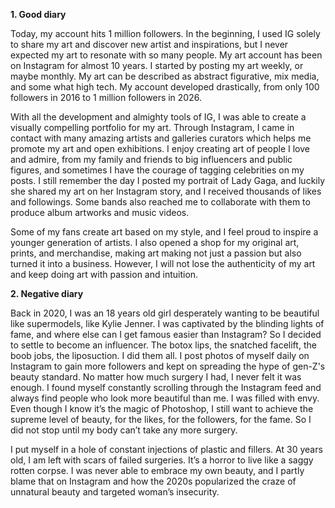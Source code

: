 **1. Good diary**

Today, my account hits 1 million followers. In the beginning, I used IG solely to share my art and discover new artist and inspirations, but I never expected my art to resonate with so many people. My art account has been on Instagram for almost 10 years. I started by posting my art weekly, or maybe monthly.  My art can be described as abstract figurative, mix media, and some what high tech. My account developed drastically, from only 100 followers in 2016 to 1 million followers in 2026.

With all the development and almighty tools of IG, I was able to create a visually compelling portfolio for my art. Through Instagram, I came in contact with many amazing artists and galleries curators which helps me promote my art and open exhibitions. I enjoy creating art of people I love and admire, from my family and friends to big influencers and public figures, and sometimes I have the courage of tagging celebrities on my posts. I still remember the day I posted my portrait of Lady Gaga, and luckily she shared my art on her Instagram story, and I received thousands of likes and followings. Some bands also reached me to collaborate with them to produce album artworks and music videos. 

Some of my fans create art based on my style, and I feel proud to inspire a younger generation of artists. I also opened a shop for my original art, prints, and merchandise, making art making not just a passion but also turned it into a business. However, I will not lose the authenticity of my art and keep doing art with passion and intuition.


**2. Negative diary**

Back in 2020, I was an 18 years old girl desperately wanting to be beautiful like supermodels, like Kylie Jenner. I was captivated by the blinding lights of fame, and where else can I get famous easier than Instagram? So I decided to settle to become an influencer. The botox lips, the snatched facelift, the boob jobs, the liposuction. I did them all. I post photos of myself daily on Instagram to gain more followers and kept on spreading the hype of gen-Z's beauty standard. No matter how much surgery I had, I never felt it was enough. I found myself constantly scrolling through the Instagram feed and always find people who look more beautiful than me. I was filled with envy. Even though I know it’s the magic of Photoshop, I still want to achieve the supreme level of beauty, for the likes, for the followers, for the fame. So I did not stop until my body can’t take any more surgery.

I put myself in a hole of constant injections of plastic and fillers. At 30 years old, I am left with scars of failed surgeries. It’s a horror to live like a saggy rotten corpse. I was never able to embrace my own beauty, and I partly blame that on Instagram and how the 2020s popularized the craze of unnatural beauty and targeted woman’s insecurity.
